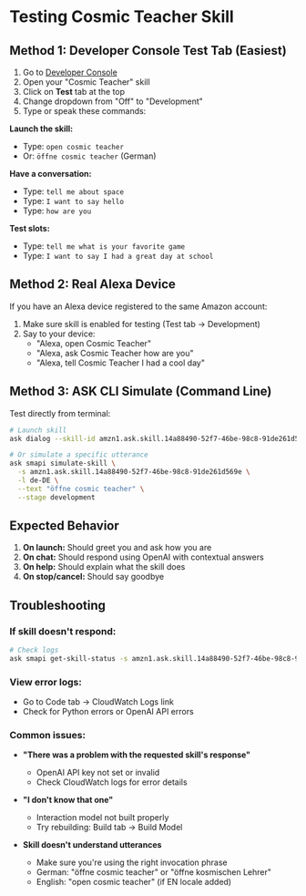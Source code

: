 # Testing Cosmic Teacher Skill

## Method 1: Developer Console Test Tab (Easiest)

1. Go to [Developer Console](https://developer.amazon.com/alexa/console/ask)
2. Open your "Cosmic Teacher" skill
3. Click on **Test** tab at the top
4. Change dropdown from "Off" to "Development"
5. Type or speak these commands:

**Launch the skill:**
- Type: `open cosmic teacher`
- Or: `öffne cosmic teacher` (German)

**Have a conversation:**
- Type: `tell me about space`
- Type: `I want to say hello`
- Type: `how are you`

**Test slots:**
- Type: `tell me what is your favorite game`
- Type: `I want to say I had a great day at school`

## Method 2: Real Alexa Device

If you have an Alexa device registered to the same Amazon account:

1. Make sure skill is enabled for testing (Test tab → Development)
2. Say to your device: 
   - "Alexa, open Cosmic Teacher"
   - "Alexa, ask Cosmic Teacher how are you"
   - "Alexa, tell Cosmic Teacher I had a cool day"

## Method 3: ASK CLI Simulate (Command Line)

Test directly from terminal:

```bash
# Launch skill
ask dialog --skill-id amzn1.ask.skill.14a88490-52f7-46be-98c8-91de261d569e --locale de-DE

# Or simulate a specific utterance
ask smapi simulate-skill \
  -s amzn1.ask.skill.14a88490-52f7-46be-98c8-91de261d569e \
  -l de-DE \
  --text "öffne cosmic teacher" \
  --stage development
```

## Expected Behavior

1. **On launch:** Should greet you and ask how you are
2. **On chat:** Should respond using OpenAI with contextual answers
3. **On help:** Should explain what the skill does
4. **On stop/cancel:** Should say goodbye

## Troubleshooting

### If skill doesn't respond:
```bash
# Check logs
ask smapi get-skill-status -s amzn1.ask.skill.14a88490-52f7-46be-98c8-91de261d569e
```

### View error logs:
- Go to Code tab → CloudWatch Logs link
- Check for Python errors or OpenAI API errors

### Common issues:
- **"There was a problem with the requested skill's response"**
  - OpenAI API key not set or invalid
  - Check CloudWatch logs for error details

- **"I don't know that one"**
  - Interaction model not built properly
  - Try rebuilding: Build tab → Build Model

- **Skill doesn't understand utterances**
  - Make sure you're using the right invocation phrase
  - German: "öffne cosmic teacher" or "öffne kosmischen Lehrer"
  - English: "open cosmic teacher" (if EN locale added)
